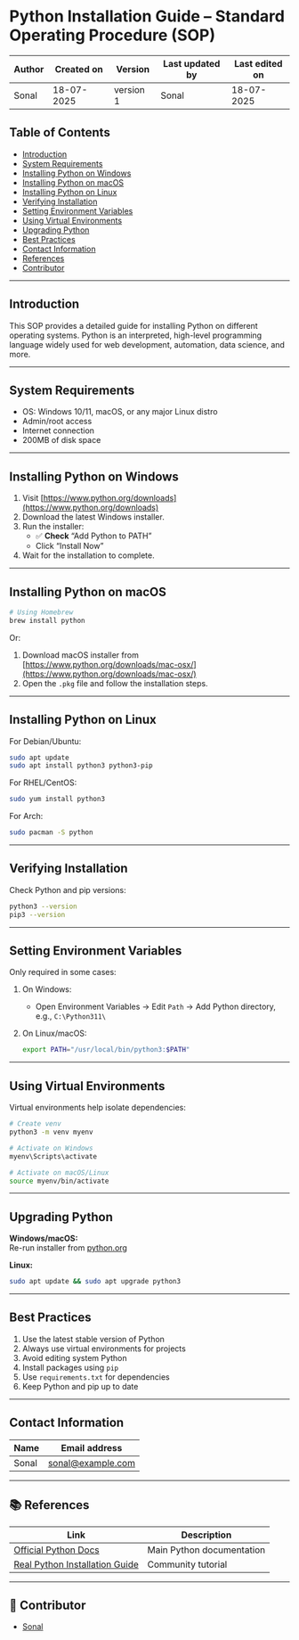 # Python Installation Guide – Standard Operating Procedure (SOP)

| Author      | Created on  | Version    | Last updated by | Last edited on |
|-------------|-------------|------------|-----------------|----------------|
| Sonal       | 18-07-2025  | version 1  | Sonal           | 18-07-2025     |

## Table of Contents
- [Introduction](#introduction)
- [System Requirements](#system-requirements)
- [Installing Python on Windows](#installing-python-on-windows)
- [Installing Python on macOS](#installing-python-on-macos)
- [Installing Python on Linux](#installing-python-on-linux)
- [Verifying Installation](#verifying-installation)
- [Setting Environment Variables](#setting-environment-variables)
- [Using Virtual Environments](#using-virtual-environments)
- [Upgrading Python](#upgrading-python)
- [Best Practices](#best-practices)
- [Contact Information](#contact-information)
- [References](#references)
- [Contributor](#contributor)

---

## Introduction

This SOP provides a detailed guide for installing Python on different operating systems. Python is an interpreted, high-level programming language widely used for web development, automation, data science, and more.

---

## System Requirements

- OS: Windows 10/11, macOS, or any major Linux distro
- Admin/root access
- Internet connection
- 200MB of disk space

---

## Installing Python on Windows

1. Visit [https://www.python.org/downloads](https://www.python.org/downloads)
2. Download the latest Windows installer.
3. Run the installer:
   - ✅ **Check** “Add Python to PATH”
   - Click “Install Now”
4. Wait for the installation to complete.

---

## Installing Python on macOS

```bash
# Using Homebrew
brew install python
```

Or:

1. Download macOS installer from [https://www.python.org/downloads/mac-osx/](https://www.python.org/downloads/mac-osx/)
2. Open the `.pkg` file and follow the installation steps.

---

## Installing Python on Linux

For Debian/Ubuntu:
```bash
sudo apt update
sudo apt install python3 python3-pip
```

For RHEL/CentOS:
```bash
sudo yum install python3
```

For Arch:
```bash
sudo pacman -S python
```

---

## Verifying Installation

Check Python and pip versions:

```bash
python3 --version
pip3 --version
```

---

## Setting Environment Variables

Only required in some cases:

1. On Windows:
   - Open Environment Variables → Edit `Path` → Add Python directory, e.g., `C:\Python311\`

2. On Linux/macOS:
   ```bash
   export PATH="/usr/local/bin/python3:$PATH"
   ```

---

## Using Virtual Environments

Virtual environments help isolate dependencies:

```bash
# Create venv
python3 -m venv myenv

# Activate on Windows
myenv\Scripts\activate

# Activate on macOS/Linux
source myenv/bin/activate
```

---

## Upgrading Python

**Windows/macOS:**  
Re-run installer from [python.org](https://www.python.org)

**Linux:**  
```bash
sudo apt update && sudo apt upgrade python3
```

---

## Best Practices

1. Use the latest stable version of Python  
2. Always use virtual environments for projects  
3. Avoid editing system Python  
4. Install packages using `pip`  
5. Use `requirements.txt` for dependencies  
6. Keep Python and pip up to date  

---

## Contact Information

| **Name**     | **Email address**                |
|--------------|----------------------------------|
| Sonal        | [sonal@example.com](mailto:sonal@example.com) |

---

## 📚 References

| **Link**                                               | **Description**                  |
|--------------------------------------------------------|----------------------------------|
| [Official Python Docs](https://docs.python.org/3/)     | Main Python documentation        |
| [Real Python Installation Guide](https://realpython.com/installing-python/) | Community tutorial |

---

## 👥 Contributor

- [Sonal](#)
